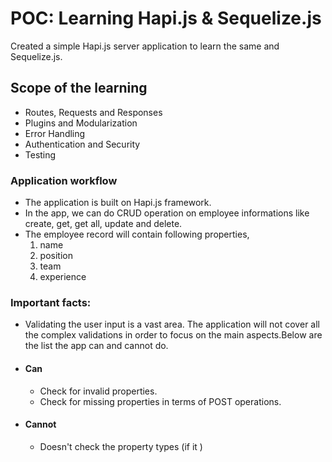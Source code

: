 # POC: Learning Hapi.js & Sequelize.js
Created a simple Hapi.js server application to learn the same and Sequelize.js.

## Scope of the learning
- Routes, Requests and Responses
- Plugins and Modularization
- Error Handling
- Authentication and Security
- Testing

### Application workflow
- The application is built on Hapi.js framework.
- In the app, we can do CRUD operation on employee informations like create, get, get all, update and delete.
- The employee record will contain following properties,
    1. name
    1. position
    1. team
    1. experience

### Important facts:

- Validating the user input is a vast area. The application will not cover all the complex validations in order to focus on the main aspects.Below are the list the app can and cannot do.
- #### Can
    - Check for invalid properties.
    - Check for missing properties in terms of POST operations.
- #### Cannot
    - Doesn't check the property types (if it )
